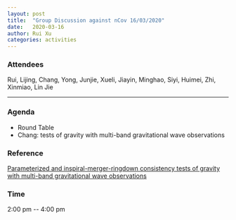 ```yaml
---
layout: post
title:  "Group Discussion against nCov 16/03/2020"
date:   2020-03-16
author: Rui Xu
categories: activities
---
```



### Attendees

Rui, Lijing, Chang, Yong, Junjie, Xueli, Jiayin, Minghao, Siyi, Huimei, Zhi,
Xinmiao, Lin Jie


---

### Agenda

- Round Table
- Chang: tests of gravity with multi-band gravitational wave observations


### Reference

[Parameterized and inspiral-merger-ringdown consistency tests of gravity with multi-band gravitational wave observations](https://arxiv.org/abs/1911.05258)


### Time

2:00 pm -- 4:00 pm
